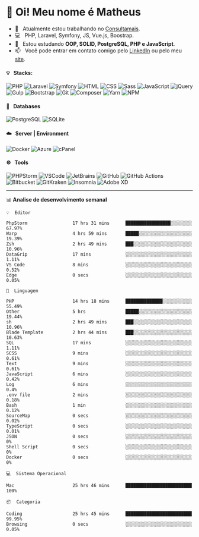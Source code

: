 # 👋 Oi! Meu nome é Matheus

- 🔭 &nbsp; Atualmente estou trabalhando no [Consultamais](https://consultamais.com.br/).
- 💻 &nbsp; PHP, Laravel, Symfony, JS, Vue.js, Boostrap.
- 🌱 &nbsp; Estou estudando **OOP, SOLID, PostgreSQL, PHP e JavaScript**.
- 📫 &nbsp; Você pode entrar em contato comigo pelo [LinkedIn](https://www.linkedin.com/in/matheuscamargoxavier/) ou pelo meu [site](https://matheuscamargo.co).

#### 💡 &nbsp; Stacks:
![PHP](https://img.shields.io/badge/-PHP-777BB4?&logo=php&logoColor=FFFFFF)
![Laravel](https://img.shields.io/badge/-Laravel-FF2D20?&logo=laravel&logoColor=FFFFFF)
![Symfony](https://img.shields.io/badge/-Symfony-000000?&logo=symfony&logoColor=FFFFFF)
![HTML](https://img.shields.io/badge/-HTML-E34F26?&logo=html5&logoColor=FFFFFF)
![CSS](https://img.shields.io/badge/-CSS-1572B6?&logo=css3&logoColor=FFFFFF)
![Sass](https://img.shields.io/badge/-Sass-CC6699?&logo=sass&logoColor=FFFFFF)
![JavaScript](https://img.shields.io/badge/-JavaScript-F7DF1E?&logo=javascript&logoColor=FFFFFF)
![jQuery](https://img.shields.io/badge/-jQuery-0769AD?&logo=jquery&logoColor=FFFFFF)
![Gulp](https://img.shields.io/badge/-Gulp-CF4647?&logo=gulp&logoColor=FFFFFF)
![Bootstrap](https://img.shields.io/badge/-Bootstrap-7952B3?&logo=bootstrap&logoColor=FFFFFF)
![Git](https://img.shields.io/badge/-Git-F05032?&logo=git&logoColor=FFFFFF)
![Composer](https://img.shields.io/badge/-Composer-885630?&logo=composer&logoColor=FFFFFF)
![Yarn](https://img.shields.io/badge/-Yarn-2C8EBB?&logo=yarn&logoColor=FFFFFF)
![NPM](https://img.shields.io/badge/-npm-CB3837?&logo=npm&logoColor=FFFFFF)

#### 💾 &nbsp; Databases
![PostgreSQL](https://img.shields.io/badge/-PostgreSQL-336791?&logo=PostgreSQL&logoColor=FFFFFF)
![SQLite](https://img.shields.io/badge/-SQLite-003B57?&logo=SQLite&logoColor=FFFFFF)

#### ☁️ &nbsp; Server | Environment
![Docker](https://img.shields.io/badge/-Docker-2496ED?&logo=docker&logoColor=FFFFFF)
![Azure](https://img.shields.io/badge/-Azure-0089D6?&logo=microsoft%20azure&logoColor=FFFFFF)
![cPanel](https://img.shields.io/badge/-cPanel-FF6C2C?&logo=cpanel&logoColor=FFFFFF)

#### ⚙️ &nbsp; Tools
![PHPStorm](https://img.shields.io/badge/-PHPStorm-000000?&logo=PHPStorm&logoColor=FFFFFF)
![VSCode](https://img.shields.io/badge/-VSCode-007ACC?&logo=Visual%20Studio%20Code&logoColor=FFFFFF) 
![JetBrains](https://img.shields.io/badge/-JetBrains-000000?&logo=jetbrains&logoColor=FFFFFF) 
![GitHub](https://img.shields.io/badge/-GitHub-181717?&logo=github&logoColor=FFFFFF) 
![GitHub Actions](https://img.shields.io/badge/-GitHub%20Actions-181717?&logo=GitHub%20Actions&logoColor=FFFFFF) 
![Bitbucket](https://img.shields.io/badge/-Bitbucket-0052CC?&logo=bitbucket&logoColor=FFFFFF)
![GitKraken](https://img.shields.io/badge/-GitKraken-179287?&logo=GitKraken&logoColor=FFFFFF)
![Insomnia](https://img.shields.io/badge/-Insomnia-5849BE?&logo=Insomnia&logoColor=FFFFFF)
![Adobe XD](https://img.shields.io/badge/-Adobe%20XD-FF61F6?&logo=adobe%20xd&logoColor=FFFFFF) 
_______

📊  **Analise de desenvolvimento semanal**
```text
💡  Editor

PhpStorm                 17 hrs 31 mins      █████████████████░░░░░░░░     67.97%
Warp                     4 hrs 59 mins       █████░░░░░░░░░░░░░░░░░░░░     19.39%
Zsh                      2 hrs 49 mins       ███░░░░░░░░░░░░░░░░░░░░░░     10.96%
DataGrip                 17 mins             ░░░░░░░░░░░░░░░░░░░░░░░░░      1.11%
VS Code                  8 mins              ░░░░░░░░░░░░░░░░░░░░░░░░░      0.52%
Edge                     0 secs              ░░░░░░░░░░░░░░░░░░░░░░░░░      0.05%
```
```text
💬  Linguagem

PHP                      14 hrs 18 mins      ██████████████░░░░░░░░░░░     55.49%
Other                    5 hrs               █████░░░░░░░░░░░░░░░░░░░░     19.44%
sh                       2 hrs 49 mins       ███░░░░░░░░░░░░░░░░░░░░░░     10.96%
Blade Template           2 hrs 44 mins       ███░░░░░░░░░░░░░░░░░░░░░░     10.63%
SQL                      17 mins             ░░░░░░░░░░░░░░░░░░░░░░░░░      1.11%
SCSS                     9 mins              ░░░░░░░░░░░░░░░░░░░░░░░░░      0.61%
Text                     9 mins              ░░░░░░░░░░░░░░░░░░░░░░░░░      0.61%
JavaScript               6 mins              ░░░░░░░░░░░░░░░░░░░░░░░░░      0.42%
Log                      6 mins              ░░░░░░░░░░░░░░░░░░░░░░░░░       0.4%
.env file                2 mins              ░░░░░░░░░░░░░░░░░░░░░░░░░      0.18%
Bash                     1 min               ░░░░░░░░░░░░░░░░░░░░░░░░░      0.12%
SourceMap                0 secs              ░░░░░░░░░░░░░░░░░░░░░░░░░      0.02%
TypeScript               0 secs              ░░░░░░░░░░░░░░░░░░░░░░░░░      0.01%
JSON                     0 secs              ░░░░░░░░░░░░░░░░░░░░░░░░░         0%
Shell Script             0 secs              ░░░░░░░░░░░░░░░░░░░░░░░░░         0%
Docker                   0 secs              ░░░░░░░░░░░░░░░░░░░░░░░░░         0%
```
```text
💻  Sistema Operacional

Mac                      25 hrs 46 mins      █████████████████████████       100%
```
```text
📦  Categoria

Coding                   25 hrs 45 mins      █████████████████████████     99.95%
Browsing                 0 secs              ░░░░░░░░░░░░░░░░░░░░░░░░░      0.05%
```
